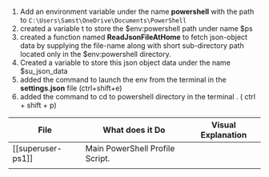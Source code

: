 1. Add an environment variable under the name **powershell** with the path to `C:\Users\Samst\OneDrive\Documents\PowerShell` 
2. created a variable t to store the $env:powershell path under name $ps 
3. created a function named **ReadJsonFileAtHome** to fetch json-object data by supplying the file-name along with short sub-directory path located only in the $env:powershell directory.
4. Created a variable to store this json object data under the name $su_json_data
5. added the command to launch the env from the terminal in the **settings.json** file (ctrl+shift+e)
6. added the command to cd to powershell directory in the terminal . ( ctrl + shift + p)




| File              | What does it Do                 | Visual Explanation |
| ----------------- | ------------------------------- | ------------------ |
| [[superuser-ps1]] | Main PowerShell Profile Script. |                    |
|                   |                                 |                    |


